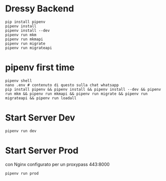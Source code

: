 # Dressy Backend

```shell
pip install pipenv
pipenv install
pipenv install --dev
pipenv run mkm
pipenv run mkmapi
pipenv run migrate
pipenv run migrateapi
```

# pipenv first time
```shell
pipenv shell
nano .env # contenuto di questo sulla chat whatsapp
pip install pipenv && pipenv install && pipenv install --dev && pipenv run mkm && pipenv run mkmapi && pipenv run migrate && pipenv run migrateapi && pipenv run loadall
```

# Start Server Dev
```shell
pipenv run dev
```

# Start Server Prod
con Nginx configurato per un proxypass 443:8000

```shell
pipenv run prod
```